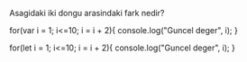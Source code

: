 Asagidaki iki dongu arasindaki fark nedir?

for(var i = 1; i<=10; i = i + 2){
    console.log("Guncel deger", i);
}

for(let i = 1; i<=10; i = i + 2){
    console.log("Guncel deger", i);
}
